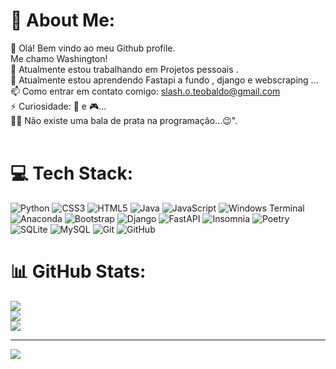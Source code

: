 # 💫 About Me:
👋 Olá! Bem vindo ao meu  Github profile.<br>Me chamo Washington!<br> 🔭 Atualmente estou trabalhando em Projetos pessoais .<br>🌱 Atualmente estou aprendendo Fastapi a fundo , django e  webscraping ...<br>📫 Como entrar em contato comigo: slash.o.teobaldo@gmail.com<br> ⚡ Curiosidade: 🎵 e 🎮... <br>
🕵️‍♂️ Não existe uma bala de prata na programação...😉".<br><br>


 

# 💻 Tech Stack:
![Python](https://img.shields.io/badge/python-3670A0?style=for-the-badge&logo=python&logoColor=ffdd54) ![CSS3](https://img.shields.io/badge/css3-%231572B6.svg?style=for-the-badge&logo=css3&logoColor=white) ![HTML5](https://img.shields.io/badge/html5-%23E34F26.svg?style=for-the-badge&logo=html5&logoColor=white) ![Java](https://img.shields.io/badge/java-%23ED8B00.svg?style=for-the-badge&logo=openjdk&logoColor=white) ![JavaScript](https://img.shields.io/badge/javascript-%23323330.svg?style=for-the-badge&logo=javascript&logoColor=%23F7DF1E) ![Windows Terminal](https://img.shields.io/badge/Windows%20Terminal-%234D4D4D.svg?style=for-the-badge&logo=windows-terminal&logoColor=white) ![Anaconda](https://img.shields.io/badge/Anaconda-%2344A833.svg?style=for-the-badge&logo=anaconda&logoColor=white) ![Bootstrap](https://img.shields.io/badge/bootstrap-%238511FA.svg?style=for-the-badge&logo=bootstrap&logoColor=white) ![Django](https://img.shields.io/badge/django-%23092E20.svg?style=for-the-badge&logo=django&logoColor=white) ![FastAPI](https://img.shields.io/badge/FastAPI-005571?style=for-the-badge&logo=fastapi) ![Insomnia](https://img.shields.io/badge/Insomnia-black?style=for-the-badge&logo=insomnia&logoColor=5849BE) ![Poetry](https://img.shields.io/badge/Poetry-%233B82F6.svg?style=for-the-badge&logo=poetry&logoColor=0B3D8D) ![SQLite](https://img.shields.io/badge/sqlite-%2307405e.svg?style=for-the-badge&logo=sqlite&logoColor=white) ![MySQL](https://img.shields.io/badge/mysql-4479A1.svg?style=for-the-badge&logo=mysql&logoColor=white) ![Git](https://img.shields.io/badge/git-%23F05033.svg?style=for-the-badge&logo=git&logoColor=white) ![GitHub](https://img.shields.io/badge/github-%23121011.svg?style=for-the-badge&logo=github&logoColor=white)
# 📊 GitHub Stats:
![](https://github-readme-stats.vercel.app/api?username=washingtonpereira&theme=vue-dark&hide_border=false&include_all_commits=false&count_private=false)<br/>
![](https://github-readme-streak-stats.herokuapp.com/?user=washingtonpereira&theme=vue-dark&hide_border=false)<br/>
![](https://github-readme-stats.vercel.app/api/top-langs/?username=washingtonpereira&theme=vue-dark&hide_border=false&include_all_commits=false&count_private=false&layout=compact)

---
[![](https://visitcount.itsvg.in/api?id=washingtonpereira&icon=0&color=0)](https://visitcount.itsvg.in)

<!-- Proudly created with GPRM ( https://gprm.itsvg.in ) -->
